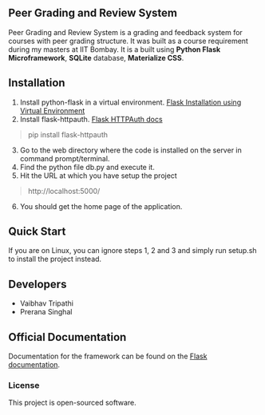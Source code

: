 ## Peer Grading and Review System

Peer Grading and Review System is a grading and feedback system for courses with peer grading structure. 
It was built as a course requirement during my masters at IIT Bombay. It is a built using **Python Flask Microframework**, **SQLite** database, **Materialize CSS**.

## Installation

1. Install python-flask in a virtual environment. [Flask Installation using Virtual Environment](http://flask.pocoo.org/docs/0.10/installation/)
2. Install flask-httpauth. [Flask HTTPAuth docs](https://flask-httpauth.readthedocs.org/en/latest/)
>  pip install flask-httpauth 
3. Go to the web directory where the code is installed on the server in command prompt/terminal. 
4. Find the python file db.py and execute it.
5. Hit the URL at which you have setup the project 
>  http://localhost:5000/
6. You should get the home page of the application.

## Quick Start

If you are on Linux, you can ignore steps 1, 2 and 3 and simply run setup.sh to install the project instead.

## Developers

* Vaibhav Tripathi
* Prerana Singhal

## Official Documentation

Documentation for the framework can be found on the [Flask documentation](http://flask.pocoo.org/docs/0.10/).

### License

This project is open-sourced software.
